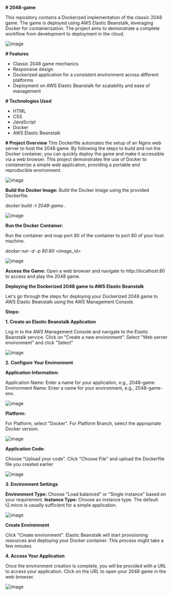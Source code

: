 **# 2048-game**

This repository contains a Dockerized implementation of the classic 2048 game. The game is deployed using AWS Elastic Beanstalk, leveraging Docker for containerization. The project aims to demonstrate a complete workflow from development to deployment in the cloud.

![image](https://github.com/salwashuja/2048-game/assets/172596215/65705ca8-7112-42da-84e5-b3fd062c3a18)

**# Features**

- Classic 2048 game mechanics
- Responsive design
- Dockerized application for a consistent environment across different platforms
- Deployment on AWS Elastic Beanstalk for scalability and ease of management

**# Technologies Used**

- HTML
- CSS
- JavaScript
- Docker
- AWS Elastic Beanstalk

**# Project Overview**
This Dockerfile automates the setup of an Nginx web server to host the 2048 game. By following the steps to build and run the Docker container, you can quickly deploy the game and make it accessible via a web browser. This project demonstrates the use of Docker to containerize a simple web application, providing a portable and reproducible environment.

![image](https://github.com/salwashuja/2048-game/assets/172596215/dd0da4c5-ef21-41ad-bf00-d51073ddeb4a)

**Build the Docker Image:**
Build the Docker image using the provided Dockerfile.

_docker build -t 2048-game ._

![image](https://github.com/salwashuja/2048-game/assets/172596215/3a2a81ef-a1cb-4cdb-a549-38914d9037a6)


**Run the Docker Container:**

Run the container and map port 80 of the container to port 80 of your host machine.

_docker run -d -p 80:80 <image_id>_

![image](https://github.com/salwashuja/2048-game/assets/172596215/d442d6c9-3104-420e-89f6-9b096e46da8a)

**Access the Game:**
Open a web browser and navigate to http://localhost:80 to access and play the 2048 game.

**Deploying the Dockerized 2048 game to AWS Elastic Beanstalk**

Let's go through the steps for deploying your Dockerized 2048 game to AWS Elastic Beanstalk using the AWS Management Console.

**Steps:**

**1. Create an Elastic Beanstalk Application**

Log in to the AWS Management Console and navigate to the Elastic Beanstalk service.
Click on "Create a new environment".
Select "Web server environment" and click "Select"

![image](https://github.com/salwashuja/2048-game/assets/172596215/947483a0-af28-476c-8aa7-ebf601e4a7b7)

**2. Configure Your Environment**

**Application Information:**

Application Name: Enter a name for your application, e.g., 2048-game.
Environment Name: Enter a name for your environment, e.g., 2048-game-env.

![image](https://github.com/salwashuja/2048-game/assets/172596215/9fc3c69a-e24e-476c-828a-3a19dd90792a)


**Platform:**

For Platform, select "Docker".
For Platform Branch, select the appropriate Docker version.

![image](https://github.com/salwashuja/2048-game/assets/172596215/64f26d9b-c8ce-4deb-8721-18d1e713d412)


**Application Code:**

Choose "Upload your code".
Click "Choose File" and upload the Dockerfile file you created earlier

![image](https://github.com/salwashuja/2048-game/assets/172596215/41aca166-20e5-4d31-b251-e5654e9bb3f2)

**3. Environment Settings**

**Environment Type:** Choose "Load balanced" or "Single instance" based on your requirement.
**Instance Type:** Choose an instance type. The default t2.micro is usually sufficient for a simple application.

![image](https://github.com/salwashuja/2048-game/assets/172596215/a9e98704-9aec-4f7e-a031-eaaebee7e0c9)


**Create Environment**   

Click "Create environment".
Elastic Beanstalk will start provisioning resources and deploying your Docker container. This process might take a few minutes.

**4. Access Your Application**

Once the environment creation is complete, you will be provided with a URL to access your application. Click on the URL to open your 2048 game in the web browser.

![image](https://github.com/salwashuja/2048-game/assets/172596215/64d9d78b-28d1-449c-ad9e-f533245c1bed)








